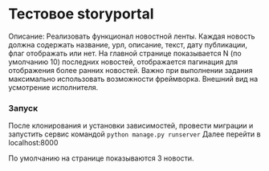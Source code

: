 # Тестовое storyportal


Описание: Реализовать функционал новостной ленты. Каждая новость должна содержать название, урл, описание, текст, дату публикации, флаг отображать или нет. На главной странице показывается N (по умолчанию 10) последних новостей, отображается пагинация для отображения более ранних новостей.
Важно при выполнении задания максимально использовать возможности фреймворка.
Внешний вид на усмотрение исполнителя.


### Запуск
После клонирования и установки зависимостей, провести миграции и запустить сервис командой `python manage.py runserver`
Далее перейти в localhost:8000

По умолчанию на странице показываются 3 новости.